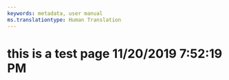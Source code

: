 ```yaml
---
keywords: metadata, user manual
ms.translationtype: Human Translation
---
```

# this is a test page 11/20/2019 7:52:19 PM